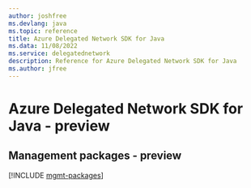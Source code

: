```yaml
---
author: joshfree
ms.devlang: java
ms.topic: reference
title: Azure Delegated Network SDK for Java
ms.data: 11/08/2022
ms.service: delegatednetwork
description: Reference for Azure Delegated Network SDK for Java
ms.author: jfree
---
```

# Azure Delegated Network SDK for Java - preview

## Management packages - preview
[!INCLUDE [mgmt-packages](delegated-network-mgmt-index.md)]